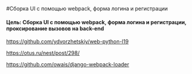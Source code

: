 #Сборка UI с помощью webpack, форма логина и регистрации

#### Цель: Сборка UI с помощью webpack, форма логина и регистрации, проксирование вызовов на back-end 

https://github.com/ydvorzhetskiy/web-python-l19

https://otus.ru/nest/post/298/

https://github.com/owais/django-webpack-loader

